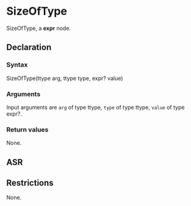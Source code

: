 <!-- This is an automatically generated file. Do not edit it manually. -->

# SizeOfType

SizeOfType, a **expr** node.

## Declaration

### Syntax

SizeOfType(ttype arg, ttype type, expr? value)

### Arguments
Input arguments are `arg` of type ttype, `type` of type ttype, `value` of type expr?.

### Return values

None.

## ASR

<!-- Generate ASR using pickle. -->

## Restrictions

<!-- Generated from asr_verify.cpp. -->
None.
